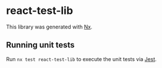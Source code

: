 # react-test-lib

This library was generated with [Nx](https://nx.dev).

## Running unit tests

Run `nx test react-test-lib` to execute the unit tests via [Jest](https://jestjs.io).
